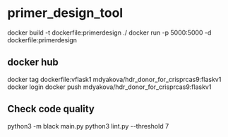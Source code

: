 # primer_design_tool

docker build -t dockerfile:primerdesign ./ 
docker run -p 5000:5000 -d dockerfile:primerdesign

## docker hub
docker tag dockerfile:vflask1 mdyakova/hdr_donor_for_crisprcas9:flaskv1 
docker login
docker push mdyakova/hdr_donor_for_crisprcas9:flaskv1



## Check code quality
python3 -m black main.py
python3 lint.py --threshold 7
